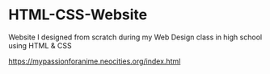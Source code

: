 # HTML-CSS-Website
Website I designed from scratch during my Web Design class in high school using HTML &amp; CSS

https://mypassionforanime.neocities.org/index.html
